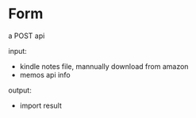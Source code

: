 # Form

a POST api

input:
  - kindle notes file, mannually download from amazon
  - memos api info

output:
  - import result
